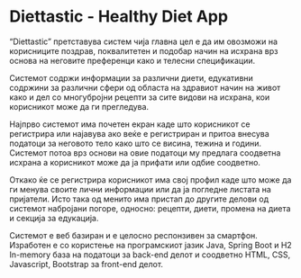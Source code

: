 # Diettastic - Healthy Diet App

“Diettastic” претставува систем чија главна цел е да им овозможи на корисниците
поздрав, поквалитетен и подобар начин на исхрана врз основа на неговите преференци
како и телесни спецификации.

Системот содржи информации за различни диети, едукативни содржини за
различни сфери од областа на здравиот начин на живот како и дел со многубројни
рецепти за сите видови на исхрана, кои корисникот може да ги прегледува.

Најпрво системот има почетен екран каде што корисникот се регистрира или
најавува ако веќе е регистриран и притоа внесува податоци за неговото тело како што се
висина, тежина и години. Системот потоа врз основи на овие податоци му предлага
соодветна исхрана а корисникот може да ја прифати или одбие соодветно.

Откако ќе се регистрира корисникот има свој профил каде што може да ги менува
своите лични информации или да ја погледне листата на пријатели. Исто така од менито
има пристап до другите делови од системот набројани погоре, односно: рецепти, диети,
промена на диета и секција за едукација.

Системот е веб базиран и е целосно респонзивен за смартфон. Изработен е со
користење на програмскиот јазик Java, Spring Boot и H2 In-memory база на податоци за
back-end делот и соодветно HTML, CSS, Javascript, Bootstrap за front-end делот.
